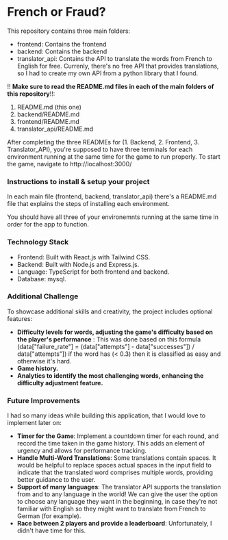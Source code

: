 # French or Fraud?
This repository contains three main folders:
- frontend: Contains the frontend
- backend: Contains the backend
- translator_api: Contains the API to translate the words from French to English for free. Currenly, there's no free API that provides translations, so I had to create my own API from a python library that I found.
 
!! **Make sure to read the README.md files in each of the main folders of this repository**!!:
1. README.md (this one)
2. backend/README.md
3. frontend/README.md
4. translator_api/README.md

After completing the three READMEs for (1. Backend, 2. Frontend, 3. Translator_API), you're supposed to have three terminals for each environment running at the same time for the game to run properly.
To start the game, navigate to http://localhost:3000/

### Instructions to install & setup your project
In each main file (frontend, backend, translator_api) there's a README.md file that explains the steps of installing each environment.

You should have all three of your environemnts running at the same time in order for the app to function.

### Technology Stack
- Frontend: Built with React.js with Tailwind CSS.
- Backend: Built with Node.js and Express.js.
- Language: TypeScript for both frontend and backend.
- Database: mysql.

### Additional Challenge
To showcase additional skills and creativity, the project includes optional features:
- **Difficulty levels for words, adjusting the game's difficulty based on the player's performance** : This was done based on this formula (data["failure_rate"] = (data["attempts"] - data["successes"]) / data["attempts"]) if the word has (< 0.3) then it is classified as easy and otherwise it's hard.
- **Game history.**
- **Analytics to identify the most challenging words, enhancing the difficulty adjustment feature.**

### Future Improvements
I had so many ideas while building this application, that I would love to implement later on:
- **Timer for the Game**: Implement a countdown timer for each round, and record the time taken in the game history. This adds an element of urgency and allows for performance tracking.
- **Handle Multi-Word Translations**: Some translations contain spaces. It would be helpful to replace spaces actual spaces in the input field to indicate that the translated word comprises multiple words, providing better guidance to the user.
- **Support of many languages**: The translator API supports the translation from and to any language in the world! We can give the user the option to choose any language they want in the beginning, in case they're not familiar with English so they might want to translate from French to German (for example).
- **Race between 2 players and provide a leaderboard**: Unfortunately, I didn't have time for this.
